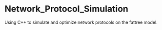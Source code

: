 # Network_Protocol_Simulation
Using C++ to simulate and optimize network protocols on the fattree model.
